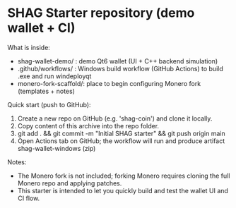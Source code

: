SHAG Starter repository (demo wallet + CI)
=========================================

What is inside:
- shag-wallet-demo/   : demo Qt6 wallet (UI + C++ backend simulation)
- .github/workflows/  : Windows build workflow (GitHub Actions) to build .exe and run windeployqt
- monero-fork-scaffold/: place to begin configuring Monero fork (templates + notes)

Quick start (push to GitHub):
1. Create a new repo on GitHub (e.g. 'shag-coin') and clone it locally.
2. Copy content of this archive into the repo folder.
3. git add . && git commit -m "Initial SHAG starter" && git push origin main
4. Open Actions tab on GitHub; the workflow will run and produce artifact shag-wallet-windows (zip)

Notes:
- The Monero fork is not included; forking Monero requires cloning the full Monero repo and applying patches.
- This starter is intended to let you quickly build and test the wallet UI and CI flow.
